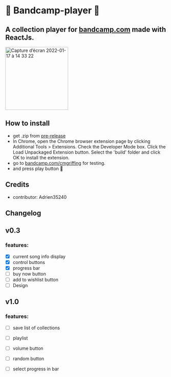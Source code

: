 # :construction: Bandcamp-player :construction:
## A collection player for [bandcamp.com](https://bandcamp.com/) made with ReactJs.

<img width="196" alt="Capture d’écran 2022-01-17 à 14 33 22" src="https://user-images.githubusercontent.com/73515932/149778290-d45a6e04-6eac-46f6-9fc9-942c705939f2.png">

## How to install
- get .zip from [pre-release](https://github.com/Adrien35240/bandcamp-player/releases/download/v0.3/build.zip)
- In Chrome, open the Chrome browser extension page by clicking Additional Tools > Extensions. Check the Developer Mode box. Click the Load Unpackaged Extension    button. Select the 'build' folder and click OK to install the extension.
- go to [bandcamp.com/cmgriffing](https://bandcamp.com/cmgriffing) for testing.
- and press play button :musical_note:

## Credits
- contributor: Adrien35240

## Changelog
## v0.3
### features:
* [x] current song info display
* [x] control buttons
* [x] progress bar
* [ ] buy now button
* [ ] add to wishlist button
* [ ] Design
## v1.0
### features:
* [ ] save list of collections
* [ ] playlist
* [ ] volume button
* [ ] random button
* [ ] select progress in bar

